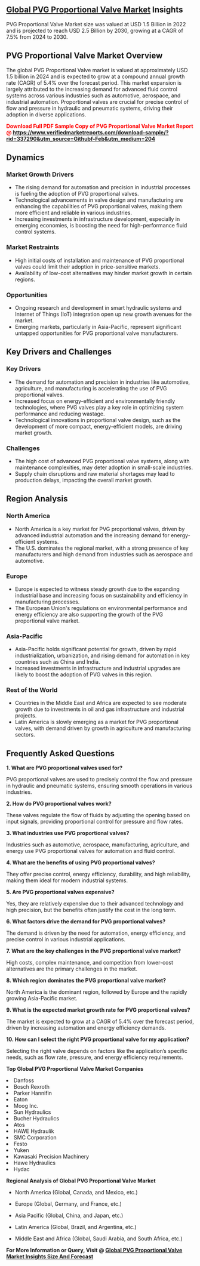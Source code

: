 <h2><a href="https://www.verifiedmarketreports.com/download-sample/?rid=337290&amp;utm_source=Githubf&amp;utm_medium=204" target="_blank">Global PVG Proportional Valve Market</a> Insights</h2><p>PVG Proportional Valve Market size was valued at USD 1.5 Billion in 2022 and is projected to reach USD 2.5 Billion by 2030, growing at a CAGR of 7.5% from 2024 to 2030.</p><p> <h2>PVG Proportional Valve Market Overview</h2> <p>The global PVG Proportional Valve market is valued at approximately USD 1.5 billion in 2024 and is expected to grow at a compound annual growth rate (CAGR) of 5.4% over the forecast period. This market expansion is largely attributed to the increasing demand for advanced fluid control systems across various industries such as automotive, aerospace, and industrial automation. Proportional valves are crucial for precise control of flow and pressure in hydraulic and pneumatic systems, driving their adoption in diverse applications.</p> <p><strong><p><span class=""><span style="color: #ff0000;"><strong>Download Full PDF Sample Copy of PVG Proportional Valve Market Report</strong> @ </span><a href="https://www.verifiedmarketreports.com/download-sample/?rid=337290&amp;utm_source=Githubf-Feb&amp;utm_medium=204" target="_blank">https://www.verifiedmarketreports.com/download-sample/?rid=337290&amp;utm_source=Githubf-Feb&amp;utm_medium=204</a></span></p></strong></p> <h2>Dynamics</h2> <h3>Market Growth Drivers</h3> <ul> <li>The rising demand for automation and precision in industrial processes is fueling the adoption of PVG proportional valves.</li> <li>Technological advancements in valve design and manufacturing are enhancing the capabilities of PVG proportional valves, making them more efficient and reliable in various industries.</li> <li>Increasing investments in infrastructure development, especially in emerging economies, is boosting the need for high-performance fluid control systems.</li> </ul> <h3>Market Restraints</h3> <ul> <li>High initial costs of installation and maintenance of PVG proportional valves could limit their adoption in price-sensitive markets.</li> <li>Availability of low-cost alternatives may hinder market growth in certain regions.</li> </ul> <h3>Opportunities</h3> <ul> <li>Ongoing research and development in smart hydraulic systems and Internet of Things (IoT) integration open up new growth avenues for the market.</li> <li>Emerging markets, particularly in Asia-Pacific, represent significant untapped opportunities for PVG proportional valve manufacturers.</li> </ul> <h2>Key Drivers and Challenges</h2> <h3>Key Drivers</h3> <ul> <li>The demand for automation and precision in industries like automotive, agriculture, and manufacturing is accelerating the use of PVG proportional valves.</li> <li>Increased focus on energy-efficient and environmentally friendly technologies, where PVG valves play a key role in optimizing system performance and reducing wastage.</li> <li>Technological innovations in proportional valve design, such as the development of more compact, energy-efficient models, are driving market growth.</li> </ul> <h3>Challenges</h3> <ul> <li>The high cost of advanced PVG proportional valve systems, along with maintenance complexities, may deter adoption in small-scale industries.</li> <li>Supply chain disruptions and raw material shortages may lead to production delays, impacting the overall market growth.</li> </ul> <h2>Region Analysis</h2> <h3>North America</h3> <ul> <li>North America is a key market for PVG proportional valves, driven by advanced industrial automation and the increasing demand for energy-efficient systems.</li> <li>The U.S. dominates the regional market, with a strong presence of key manufacturers and high demand from industries such as aerospace and automotive.</li> </ul> <h3>Europe</h3> <ul> <li>Europe is expected to witness steady growth due to the expanding industrial base and increasing focus on sustainability and efficiency in manufacturing processes.</li> <li>The European Union's regulations on environmental performance and energy efficiency are also supporting the growth of the PVG proportional valve market.</li> </ul> <h3>Asia-Pacific</h3> <ul> <li>Asia-Pacific holds significant potential for growth, driven by rapid industrialization, urbanization, and rising demand for automation in key countries such as China and India.</li> <li>Increased investments in infrastructure and industrial upgrades are likely to boost the adoption of PVG valves in this region.</li> </ul> <h3>Rest of the World</h3> <ul> <li>Countries in the Middle East and Africa are expected to see moderate growth due to investments in oil and gas infrastructure and industrial projects.</li> <li>Latin America is slowly emerging as a market for PVG proportional valves, with demand driven by growth in agriculture and manufacturing sectors.</li> </ul> <h2>Frequently Asked Questions</h2> <p><strong>1. What are PVG proportional valves used for?</strong></p> <p>PVG proportional valves are used to precisely control the flow and pressure in hydraulic and pneumatic systems, ensuring smooth operations in various industries.</p> <p><strong>2. How do PVG proportional valves work?</strong></p> <p>These valves regulate the flow of fluids by adjusting the opening based on input signals, providing proportional control for pressure and flow rates.</p> <p><strong>3. What industries use PVG proportional valves?</strong></p> <p>Industries such as automotive, aerospace, manufacturing, agriculture, and energy use PVG proportional valves for automation and fluid control.</p> <p><strong>4. What are the benefits of using PVG proportional valves?</strong></p> <p>They offer precise control, energy efficiency, durability, and high reliability, making them ideal for modern industrial systems.</p> <p><strong>5. Are PVG proportional valves expensive?</strong></p> <p>Yes, they are relatively expensive due to their advanced technology and high precision, but the benefits often justify the cost in the long term.</p> <p><strong>6. What factors drive the demand for PVG proportional valves?</strong></p> <p>The demand is driven by the need for automation, energy efficiency, and precise control in various industrial applications.</p> <p><strong>7. What are the key challenges in the PVG proportional valve market?</strong></p> <p>High costs, complex maintenance, and competition from lower-cost alternatives are the primary challenges in the market.</p> <p><strong>8. Which region dominates the PVG proportional valve market?</strong></p> <p>North America is the dominant region, followed by Europe and the rapidly growing Asia-Pacific market.</p> <p><strong>9. What is the expected market growth rate for PVG proportional valves?</strong></p> <p>The market is expected to grow at a CAGR of 5.4% over the forecast period, driven by increasing automation and energy efficiency demands.</p> <p><strong>10. How can I select the right PVG proportional valve for my application?</strong></p> <p>Selecting the right valve depends on factors like the application’s specific needs, such as flow rate, pressure, and energy efficiency requirements.</p> </p><p><strong>Top Global PVG Proportional Valve Market Companies</strong></p><div data-test-id=""><p><li>Danfoss</li><li> Bosch Rexroth</li><li> Parker Hannifin</li><li> Eaton</li><li> Moog Inc.</li><li> Sun Hydraulics</li><li> Bucher Hydraulics</li><li> Atos</li><li> HAWE Hydraulik</li><li> SMC Corporation</li><li> Festo</li><li> Yuken</li><li> Kawasaki Precision Machinery</li><li> Hawe Hydraulics</li><li> Hydac</li></p><div><strong>Regional Analysis of&nbsp;Global PVG Proportional Valve Market</strong></div><ul><li dir="ltr"><p dir="ltr">North America&nbsp;(Global, Canada, and Mexico, etc.)</p></li><li dir="ltr"><p dir="ltr">Europe (Global, Germany, and France, etc.)</p></li><li dir="ltr"><p dir="ltr">Asia Pacific&nbsp;(Global, China, and Japan, etc.)</p></li><li dir="ltr"><p dir="ltr">Latin America&nbsp;(Global, Brazil, and Argentina, etc.)</p></li><li dir="ltr">Middle East and Africa&nbsp;(Global, Saudi Arabia, and South Africa, etc.)</li></ul><p><strong>For More Information or Query, Visit @&nbsp;</strong><strong><a href="https://www.verifiedmarketreports.com/product/pvg-proportional-valve-market/?utm_source=Githubf&amp;utm_medium=204" target="_blank">Global PVG Proportional Valve Market Insights Size And Forecast</a></strong></p></div>
